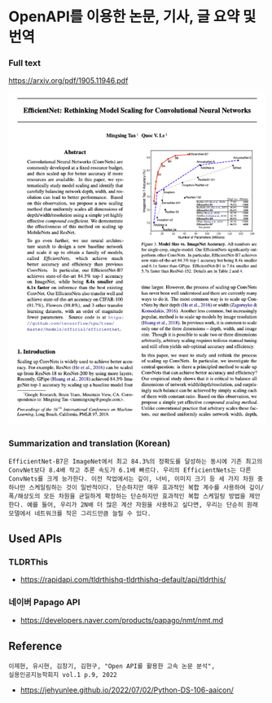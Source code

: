 # OpenAPI를 이용한 논문, 기사, 글 요약 및 번역

### Full text

https://arxiv.org/pdf/1905.11946.pdf

<img src="before.png" width="600">

### Summarization and translation (Korean)

```
EfficientNet-B7은 ImageNet에서 최고 84.3%의 정확도를 달성하는 동시에 기존 최고의 ConvNet보다 8.4배 작고 추론 속도가 6.1배 빠르다. 우리의 EfficientNets는 다른 ConvNets를 크게 능가한다. 이전 작업에서는 깊이, 너비, 이미지 크기 등 세 가지 차원 중 하나만 스케일링하는 것이 일반적이다. 단순하지만 매우 효과적인 복합 계수를 사용하여 깊이/폭/해상도의 모든 차원을 균일하게 확장하는 단순하지만 효과적인 복합 스케일링 방법을 제안한다. 예를 들어, 우리가 2N배 더 많은 계산 자원을 사용하고 싶다면, 우리는 단순히 원래 모델에서 네트워크를 작은 그리드만큼 늘릴 수 있다.
```

## Used APIs

### TLDRThis

- https://rapidapi.com/tldrthishq-tldrthishq-default/api/tldrthis/

### 네이버 Papago API

- https://developers.naver.com/products/papago/nmt/nmt.md

## Reference

```
이제현, 유시현, 김창기, 김현구, "Open API를 활용한 고속 논문 분석",
실용인공지능학회지 vol.1 p.9, 2022
```

- https://jehyunlee.github.io/2022/07/02/Python-DS-106-aaicon/
